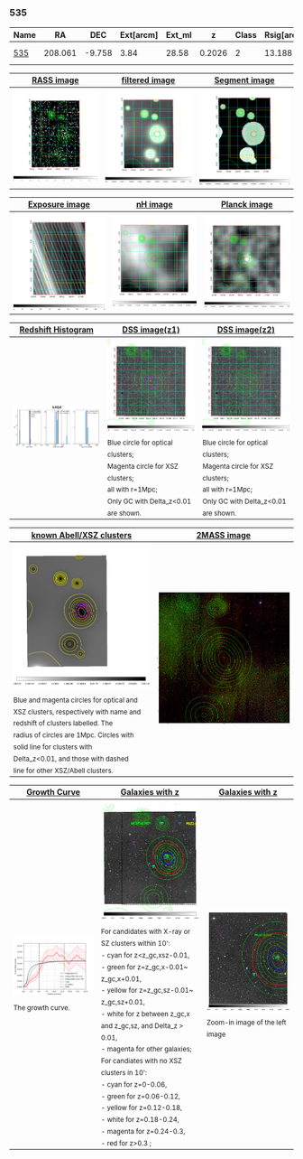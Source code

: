 <div STYLE="page-break-after: always;"></div>

### 535

|Name          |RA          |DEC      | Ext[arcm] | Ext_ml | z    | Class| Rsig[arcmin] | CRsig[c/s] | CR500[c/s] | R500[Mpc] |L500[erg/s]|F500[erg/s/cm^2]| M500[Msun]|Tx[keV]|beta|GC(XSZ,Delta_z<0.01)| GC(OPT,Delta_z<0.01)|GC|alias|
|--------------|------------|------------|---|---|-----------|--------|------|------|----|----|----|----|----|----|----|----|----|----|---|
|[535](script/535.md)     | 208.061       | -9.758       | 3.84    | 28.58   | 0.2026 | 2   | 13.188 |0.110 |0.099 |1.010 |2.279e+44 |1.927e-12 |3.582e+14 |5.022 |2.042 |Tar, |Wen, |Tar, A, |k464|

|[RASS image](../image/535/535_img.pdf)|[filtered image](../image/535/535_fil.pdf)|[Segment image](../image/535/535_seg.pdf)|
|-------------------|--------------------|-------------------|
| <img src="../image/535/535_img.png" width="300">  | <img src="../image/535/535_fil.png" width="300">   | <img src="../image/535/535_seg.png" width="300">  |

|[Exposure image](../image/535/535_mex.pdf)| [nH image](../image/535/535_nh.pdf)| [Planck image](../image/535/535_p.pdf)|
|-------------------|--------------------|-------------------|
|<img src="../image/535/535_mex.png" width="300">   | <img src="../image/535/535_nh.png" width="300">    | <img src="../image/535/535_p.png" width="300"> |

|[Redshift Histogram](../image/535/535_zg.pdf) | [DSS image(z1)](../image/535/535_dss_z1.pdf)      |  [DSS image(z2)](../image/535/535_dss_z2.pdf)    |
|-------------------|--------------------|-------------------|
|<img src="../image/535/535_zg.png" width="300"> |<img src="../image/535/535_dss_z1.png" width="300"> <sub><br>Blue circle for optical clusters; <br>Magenta circle for XSZ clusters; <br>all with r=1Mpc; <br>Only GC with Delta_z<0.01 are shown. </sub>| <img src="../image/535/535_dss_z2.png" width="300"><sub><br>Blue circle for optical clusters; <br>Magenta circle for XSZ clusters; <br>all with r=1Mpc; <br>Only GC with Delta_z<0.01 are shown. </sub> |

|[known Abell/XSZ clusters](../image/535/535_m.pdf) | [2MASS image](../image/535/535_2mass.pdf)      |
|-------------------|-------------------|
|<img src=../image/535/535_m.png width="300"> <sub><br>Blue and magenta circles for optical and <br>XSZ clusters, respectively with name and <br>redshift of clusters labelled. The <br>radius of circles are 1Mpc. Circles with <br>solid line for clusters with <br>Delta_z<0.01, and those with dashed <br>line for other XSZ/Abell clusters.        </sub>|<img src="../image/535/535_2mass.png" width="300">  |

|[Growth Curve](../image/535/535_gca_all.png) |[Galaxies with z](../image/535/535_opt_ned.pdf) |[Galaxies with z](../image/535/535_opt_ned_zoom.pdf) |
|-------------------|-------------------|-------------------|
| <img src="../image/535/535_gca_all.png" width="300"> <sub><br>The growth curve.</sub>| <img src=../image/535/535_opt_ned.png width="300"> <br><sub> For candidates with X-ray or SZ clusters within 10': <br> - cyan for z<z_gc,xsz-0.01, <br> - green for z=z_gc,x-0.01~ z_gc,x+0.01, <br> - yellow for z=z_gc,sz-0.01~ z_gc,sz+0.01, <br> - white for z between z_gc,x and z_gc,sz, and Delta_z > 0.01, <br> - magenta for other galaxies; <br>For candiates with no XSZ clusters in 10': <br> - cyan for z=0-0.06, <br> - green for z=0.06-0.12, <br> - yellow for z=0.12-0.18, <br> - white for z=0.18-0.24, <br> - magenta for z=0.24-0.3, <br> - red for z>0.3 ;  </sub>|<img src=../image/535/535_opt_ned_zoom.png width="300">  <br><sub> Zoom-in image of the left image</sub>|




